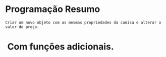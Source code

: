 # Programação Resumo
```
Criar um novo objeto com as mesmas propriedades da camisa e alterar o valor do preço.
```
#  Com funções adicionais. 
 
